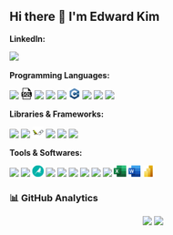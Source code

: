 ## Hi there 👋 I'm Edward Kim

**LinkedIn:**

<code><a href="https://www.linkedin.com/in/edwardjiwookkim/" target="_blank"><img height="20" src='https://cdn.jsdelivr.net/gh/devicons/devicon/icons/linkedin/linkedin-original.svg'></a></code>

**Programming Languages:**

<code><img height="20" src='https://cdn.jsdelivr.net/gh/devicons/devicon/icons/python/python-original.svg'></code>
<code><img height="20" src='images/sql-file-format.svg'></code>
<code><img height="20" src='https://cdn.jsdelivr.net/gh/devicons/devicon/icons/r/r-original.svg'></code>
<code><img height="20" src='https://cdn.jsdelivr.net/gh/devicons/devicon/icons/typescript/typescript-original.svg'></code>
<code><img height="20" src='https://cdn.jsdelivr.net/gh/devicons/devicon/icons/javascript/javascript-original.svg'></code>
<code><img height="20" src="https://raw.githubusercontent.com/github/explore/80688e429a7d4ef2fca1e82350fe8e3517d3494d/topics/cpp/cpp.png"></code>
<code><img height="20" src='https://cdn.jsdelivr.net/gh/devicons/devicon/icons/c/c-plain.svg'></code>
<code><img height="20" src='https://cdn.jsdelivr.net/gh/devicons/devicon/icons/bash/bash-original.svg'></code>
<code><img height="20" src='https://cdn.jsdelivr.net/gh/devicons/devicon/icons/matlab/matlab-original.svg'></code>

**Libraries & Frameworks:**

<code><img height="20" src='https://cdn.jsdelivr.net/gh/devicons/devicon/icons/pandas/pandas-original.svg'></code>
<code><img height="20" src='https://cdn.jsdelivr.net/gh/devicons/devicon/icons/scikitlearn/scikitlearn-original.svg'></code>
<code><img height="20" src='images/langchain-original.svg'></code>
<code><img height="20" src='https://cdn.jsdelivr.net/gh/devicons/devicon/icons/django/django-plain.svg'></code>
<code><img height="20" src='https://cdn.jsdelivr.net/gh/devicons/devicon/icons/d3js/d3js-original.svg'></code>
<code><img height="20" src='https://cdn.jsdelivr.net/gh/devicons/devicon/icons/tensorflow/tensorflow-original.svg'></code>

**Tools & Softwares:**

<code><img height="20" src='https://cdn.jsdelivr.net/gh/devicons/devicon/icons/apacheairflow/apacheairflow-original.svg'></code>
<code><img height="20" src='https://cdn.jsdelivr.net/gh/devicons/devicon/icons/apachespark/apachespark-original.svg'></code>
<code><img height="20" src='images/dataiku.png'></code>
<code><img height="20" src='https://cdn.jsdelivr.net/gh/devicons/devicon/icons/googlecloud/googlecloud-original.svg'></code>
<code><img height="20" src='https://cdn.jsdelivr.net/gh/devicons/devicon/icons/vscode/vscode-original.svg'></code>
<code><img height="20" src='https://cdn.jsdelivr.net/gh/devicons/devicon/icons/git/git-original.svg'></code>
<code><img height="20" src='https://cdn.jsdelivr.net/gh/devicons/devicon/icons/jupyter/jupyter-original-wordmark.svg'></code>
<code><img height="20" src='https://cdn.jsdelivr.net/gh/devicons/devicon/icons/mysql/mysql-original.svg'></code>
<code><img height="20" src='https://cdn.jsdelivr.net/gh/devicons/devicon/icons/jira/jira-original.svg'></code>
<code><img height="20" src='images/excel.png'></code>
<code><img height="20" src='images/word.png'></code>
<code><img height="20" src='images/powerbi.png'></code>

### 📊 GitHub Analytics

<p align="center">
  <img width="43%" src="https://github-readme-streak-stats.herokuapp.com/?user=kimjiwook0129&theme=merko&hide_border=true" />
  <img width="48%" src="https://github-readme-stats.vercel.app/api?username=kimjiwook0129&theme=merko&count_private=true&show_icons=true&include_all_commits=false&hide_border=true&hide_title=true" />
</p>
